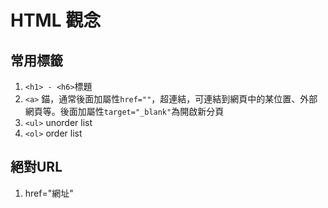 # HTML 觀念

## 常用標籤
1. ```<h1> - <h6>```標題
2. ```<a>``` 錨，通常後面加屬性```href=""```，超連結，可連結到網頁中的某位置、外部網頁等。後面加屬性```target="_blank"```為開啟新分頁
3. ```<ul>``` unorder list
4. ```<ol>``` order list
  
## 絕對URL
1. href="網址"
